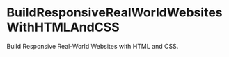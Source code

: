 # BuildResponsiveRealWorldWebsitesWithHTMLAndCSS
Build Responsive Real-World Websites with HTML and CSS.
